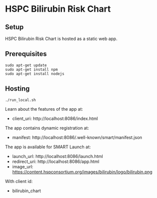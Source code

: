 # HSPC Bilirubin Risk Chart

## Setup

HSPC Bilirubin Risk Chart is hosted as a static web app.

## Prerequisites

````
sudo apt-get update
sudo apt-get install npm
sudo apt-get install nodejs
````

## Hosting

````
./run_local.sh
````
Learn about the features of the app at:

* client_uri: http://localhost:8086/index.html

The app contains dynamic registration at:

* manifest: http://localhost:8086/.well-known/smart/manifest.json

The app is available for SMART Launch at:

* launch_url: http://localhost:8086/launch.html
* redirect_uri: http://localhost:8086/app.html
* image_url: https://content.hspconsortium.org/images/bilirubin/logo/bilirubin.png

With client id:

* bilirubin_chart
